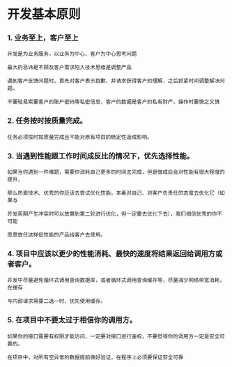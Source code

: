 # 开发基本原则

### 1. 业务至上，客户至上

    开发是为业务服务，以业务为中心、客户为中心思考问题
    
    最大的忌讳是不顾及客户需求陷入技术思维是调整产品

    遇到客户反馈问题时，首先对客户表示抱歉，并请求获得客户的理解，之后抓紧时间调整解决问题。

    不要轻易索要客户的账户密码等私密信息，客户的数据是客户的私有财产，操作时要慎之又慎

### 2. 任务按时按质量完成。
    
    任务必须按时按质量完成且不能对原有项目的稳定性造成影响。

### 3. 当遇到性能跟工作时间成反比的情况下，优先选择性能。

    如果当你遇到一件难题，需要你消耗自己更多的时间去完成，但是做成后会对性能有很大程度的提升，

    那么热爱技术、优秀的你应该去尝试优化性能，本着对自己、对客户负责任的态度去优化它（如果与

    开发周期产生冲突时可以放置到第二轮进行优化，但一定要去优化下去），我们相信优秀的你不可能

    愿意放任这样低性能的产品给客户去使用。

### 4. 项目中应该以更少的性能消耗、最快的速度将结果返回给调用方或者客户。

    开发中尽量避免循环式调用查询数据库，或者循环式调用查询缓存等，尽量减少网络带宽消耗，在缓存
    
    与内部请求需要二选一时，优先使用缓存。

### 5. 在项目中不要太过于相信你的调用方。

    如果你的接口需要有权限才能访问，一定要对接口进行鉴权，不要觉得你的调用方一定是安全可靠的。

    在项目中，对所有空异常的数据提前做好验证，在程序上必须要保证安全可靠

